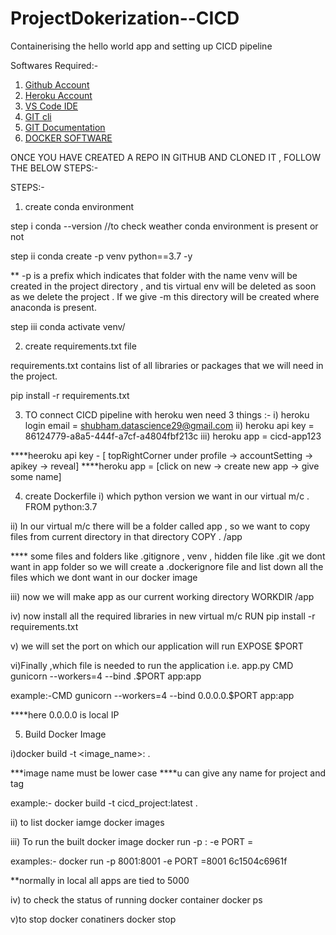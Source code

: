 # ProjectDokerization--CICD
Containerising the hello world app and setting up CICD pipeline





Softwares Required:-

1. [Github Account](https://github.com)
2. [Heroku Account](https://dashboard.heroku.com/login)
3. [VS Code IDE](https://code.visualstudio.com/download)
4. [GIT cli](https://git-scm.com/downloads)
5. [GIT Documentation](https://git-scm.com/docs/gittutorial)
6. [DOCKER SOFTWARE](https://docs.docker.com/desktop/install/mac-install/)


ONCE YOU HAVE CREATED A REPO IN GITHUB  AND CLONED IT , FOLLOW THE BELOW STEPS:-

STEPS:-
1) create conda environment

step i
conda --version  //to check weather conda environment is present or not

step ii
conda create -p venv python==3.7 -y

** -p is a prefix which indicates that folder with the name venv will be created in the project directory , and tis virtual env will be deleted as soon as we delete the project . If we give -m this directory will be created where anaconda is present.

step iii
conda activate venv/



2) create requirements.txt file

requirements.txt contains list of all libraries or packages that we will need in the project.

pip install -r requirements.txt



3) TO connect CICD pipeline with heroku wen need 3 things :-
i) heroku login email = shubham.datascience29@gmail.com
ii) heroku api key = 86124779-a8a5-444f-a7cf-a4804fbf213c
iii) heroku app = cicd-app123

****heeroku api key - [ topRightCorner under profile ->  accountSetting -> apikey -> reveal]
****heroku app = [click on new -> create new app -> give some name]


4) create Dockerfile
i) which python version we want in our virtual  m/c .
FROM python:3.7

ii) In our virtual m/c there will be a folder called app , so we want to copy files from current directory in that directory
COPY . /app

**** some files and folders like .gitignore , venv , hidden file like .git we dont want in app folder so we will create a .dockerignore file and list down all the files which we dont want in our docker image

iii) now we will make app as our current working directory
WORKDIR /app

iv) now install all the required libraries in new virtual m/c
RUN pip install -r requirements.txt

v) we will set the port on which our application will run
EXPOSE $PORT

vi)Finally ,which file is needed to run the application i.e. app.py
CMD gunicorn --workers=4 --bind <ip-address>.$PORT app:app 

example:-CMD gunicorn --workers=4 --bind 0.0.0.0.$PORT app:app 

****here 0.0.0.0 is local IP


5) Build Docker Image

i)docker build -t <image_name>:<tagname> .

***image name must be lower case
****u can give any name for project and tag

example:- docker build -t cicd_project:latest .

ii) to list docker iamge
docker images

iii) To run the built docker image
docker run -p <portno>:<portno> -e PORT =<portno> <docker iamge id>

examples:- docker run -p 8001:8001 -e PORT =8001 6c1504c6961f

**normally in local all apps are tied to 5000

iv) to check the status of running docker container
docker ps

v)to stop docker conatiners
docker stop <container id>

